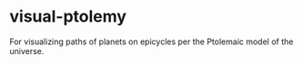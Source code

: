 # visual-ptolemy
For visualizing paths of planets on epicycles per the Ptolemaic model of the universe.
